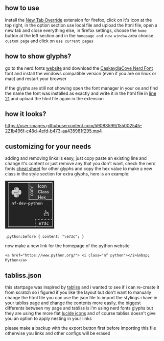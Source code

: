 ## how to use
install the [New Tab Override](https://addons.mozilla.org/en-US/firefox/addon/new-tab-override/) extension for firefox, click on it's icon at the top right, in the option section use local file and upload the html file, open a new tab and close everything else, in firefox settings, choose the `home` button at the left section and in the `homepage and new window` area choose `custom page` and click on `use current pages`

## how to show glyphs?
go to the nerd fonts [website](https://www.nerdfonts.com/) and download the [CaskaydiaCove Nerd Font](https://github.com/ryanoasis/nerd-fonts/releases/download/v2.1.0/CascadiaCode.zip) font and install the windows compatible version (even if you are on linux or mac) and restart your browser

if the glyphs are still not showing open the font manager in your os and find the name the font was installed as exactly and write it in the html file in [line 21](https://github.com/junguler/startpage/blob/main/home.html#L21) and upload the html file again in the extension

## how it looks?

https://user-images.githubusercontent.com/59083599/155002545-221b496f-c48d-4efd-b473-aa435981f295.mp4

## customizing for your needs
adding and removing links is easy, just copy paste an existing line and change it's content or just remove any that you don't want, check the nerd fonts [cheat sheet](https://www.nerdfonts.com/cheat-sheet) for other glyphs and copy the hex value to make a new class in the style section for extra glyphs, here is an example:

![](python_nerd.png)

```
.python:before { content: "\e73c"; }
```

now make a new link for the homepage of the python website

```
<a href="https://www.python.org/"> <i class="nf python"></i>&nbsp; Python</a>
```

## tabliss.json
this startpage was inspired by [tabliss](https://github.com/joelshepherd/tabliss) and i wanted to see if i can re-create it from scratch so i figured if you like the layout but don't want to manually change the html file you can use the json file to import the stylings i have in your tabliss page and change the contents more easily, the biggest differents between my page and tabliss is i'm using nerd fonts glyphs but they are using the more flat [lucide icons](https://lucide.dev/) and of course tabliss doesn't give you an option to apply nesting in your links

please make a backup with the export button first before importing this file otherwise you links and other configs will be erased
